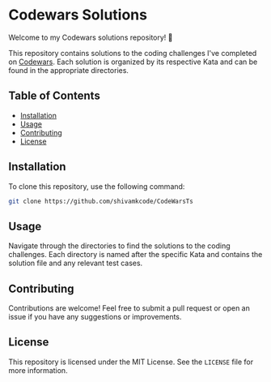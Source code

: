 # Codewars Solutions

Welcome to my Codewars solutions repository! 🎉

This repository contains solutions to the coding challenges I've completed on [Codewars](https://www.codewars.com). Each solution is organized by its respective Kata and can be found in the appropriate directories.

## Table of Contents

- [Installation](#installation)
- [Usage](#usage)
- [Contributing](#contributing)
- [License](#license)

## Installation

To clone this repository, use the following command:

```bash
git clone https://github.com/shivamkcode/CodeWarsTs

```

## Usage

Navigate through the directories to find the solutions to the coding challenges. Each directory is named after the specific Kata and contains the solution file and any relevant test cases.

## Contributing

Contributions are welcome! Feel free to submit a pull request or open an issue if you have any suggestions or improvements.

## License

This repository is licensed under the MIT License. See the `LICENSE` file for more information.